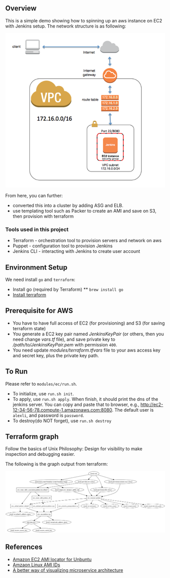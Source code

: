 ## Overview

This is a simple demo showing how to spinning up an aws instance on EC2 with Jenkins setup. The network structure is as following:

![network structure](images/network.png)

From here, you can further:
* converted this into a cluster by adding ASG and ELB. 
* use templating tool such as Packer to create an AMI and save on S3, then provision with terraform

### Tools used in this project

* Terraform - orchestration tool to provision servers and network on aws 
* Puppet - configuration tool to provision Jenkins
* Jenkins CLI - interacting with Jenkins to create user account

## Environment Setup

We need install `go` and `terraform`:

* Install go (required by Terraform)
** `brew install go`
* [Install terraform](https://www.terraform.io/downloads.html)

## Prerequisite for AWS

* You have to have full access of EC2 (for provisioning) and S3 (for saving terraform state)
* You generate a EC2 key pair named *JenkinsKeyPair* (or others, then you need change *vars.tf* file), and save private key to */path/to/JenkinsKeyPair.pem* with permission `400`.
* You need update *modules/terraform.tfvars* file to your aws access key and secret key, plus the private key path.
 
## To Run

Please refer to `modules/ec/run.sh`. 

* To initialize, use `run.sh init`.
* To apply, use `run.sh apply`. When finish, it should print the dns of the jenkins server. You can copy and paste that to browser, e.g., http://ec2-12-34-56-78.compute-1.amazonaws.com:8080. The default user is `alexli`, and password is `password`. 
* To destroy(do NOT forget), use `run.sh destroy`


## Terraform graph

Follow the basics of Unix Philosophy: Design for visibility to make inspection and debugging easier.

The following is the graph output from terraform:

![graph](images/graph.png)

## References
* [Amazon EC2 AMI locator for Unbuntu](https://cloud-images.ubuntu.com/locator/ec2/)
* [Amzaon Linux AMI IDs](https://aws.amazon.com/amazon-linux-ami/)
* [A better way of visualizing microservice architecture](https://articles.microservices.com/an-alternative-way-of-visualizing-microservice-architecture-837cbee575c1)